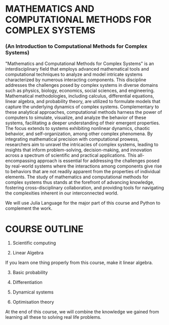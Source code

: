 # MATHEMATICS AND COMPUTATIONAL METHODS FOR COMPLEX SYSTEMS
### (An Introduction to Computational Methods for Complex Systems)


"Mathematics and Computational Methods for Complex Systems" is an interdisciplinary field that employs advanced mathematical tools and computational techniques to analyze and model intricate systems characterized by numerous interacting components. This discipline addresses the challenges posed by complex systems in diverse domains such as physics, biology, economics, social sciences, and engineering. Mathematical methodologies, including calculus, differential equations, linear algebra, and probability theory, are utilized to formulate models that capture the underlying dynamics of complex systems. Complementary to these analytical approaches, computational methods harness the power of computers to simulate, visualize, and analyze the behavior of these systems, facilitating a deeper understanding of their emergent properties. The focus extends to systems exhibiting nonlinear dynamics, chaotic behavior, and self-organization, among other complex phenomena. By integrating mathematical precision with computational prowess, researchers aim to unravel the intricacies of complex systems, leading to insights that inform problem-solving, decision-making, and innovation across a spectrum of scientific and practical applications. This all-encompassing approach is essential for addressing the challenges posed by real-world systems where the interactions among components give rise to behaviors that are not readily apparent from the properties of individual elements. The study of mathematics and computational methods for complex systems thus stands at the forefront of advancing knowledge, fostering cross-disciplinary collaboration, and providing tools for navigating the complexities inherent in our interconnected world.

We will use Julia Language for the major part of this course and Python to complement the work.

# COURSE OUTLINE

1. Scientific computing

2. Linear Algebra

If you learn one thing properly from this course, make it linear algebra.

3. Basic probability

4. Differentiation

5. Dynamical systems

6. Optimisation theory

At the end of this course, we will combine the knowledge we gained from learning all these to solving real life problems.
